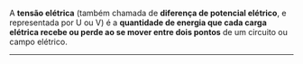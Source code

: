 
A **tensão elétrica** (também chamada de **diferença de potencial elétrico**, e representada por U ou V) é a **quantidade de energia que cada carga elétrica recebe ou perde ao se mover entre dois pontos** de um circuito ou campo elétrico.

---

